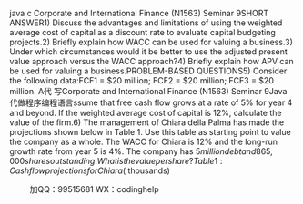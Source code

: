 java c
Corporate and International Finance (N1563)
Seminar 9SHORT ANSWER1) Discuss the advantages and limitations of using the weighted average cost of capital as a discount rate to evaluate capital budgeting projects.2) Briefly explain how WACC can be used for valuing a business.3) Under which circumstances would it be better to use the adjusted present value approach versus the WACC approach?4) Briefly explain how APV can be used for valuing a business.PROBLEM-BASED QUESTIONS5) Consider the following data:FCF1 = $20 million; FCF2 = $20 million; FCF3 = $20 million. A代 写Corporate and International Finance (N1563) Seminar 9Java
代做程序编程语言ssume that free cash flow grows at a rate of 5% for year 4 and beyond. If the weighted average cost of capital is 12%, calculate the value of the firm.6) The management of Chiara della Palma has made the projections shown below in Table 1. Use this table as starting point to value the company as a whole. The WACC for Chiara is 12% and the long-run growth rate from year 5 is 4%. The company has $5 million debt and 865,000 shares outstanding. What is the value per share?Table 1: Cash flow projections for Chiara ($ thousands)

         
加QQ：99515681  WX：codinghelp
